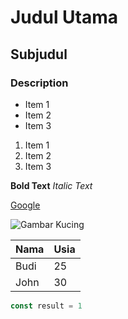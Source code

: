 # Judul Utama
## Subjudul
### Description

- Item 1
- Item 2
- Item 3

1. Item 1
2. Item 2
3. Item 3

**Bold Text**
*Italic Text*

[Google](https://www.google.com/)

![Gambar Kucing](https://i.pinimg.com/736x/1a/f8/86/1af886e0b87c10f51f9b475c75014863.jpg)

| Nama | Usia |
|------|------|
| Budi | 25   |
| John | 30   |

```javascript
const result = 1